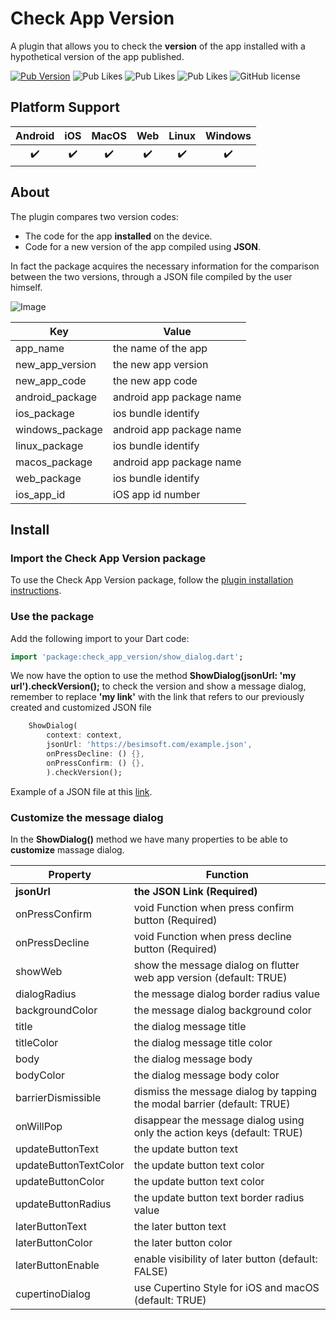 # Check App Version

A plugin that allows you to check the **version** of the app installed with a hypothetical version of the app published.

[![Pub Version](https://img.shields.io/pub/v/check_app_version?style=flat-square&logo=dart)](https://pub.dev/packages/check_app_version)
![Pub Likes](https://img.shields.io/pub/likes/check_app_version)
![Pub Likes](https://img.shields.io/pub/points/check_app_version)
![Pub Likes](https://img.shields.io/pub/popularity/check_app_version)
![GitHub license](https://img.shields.io/github/license/enzo-desimone/check_app_version?style=flat-square)

## Platform Support

| Android | iOS | MacOS | Web | Linux | Windows |
| :-----: | :-: | :---: | :-: | :---: | :-----: |
|   ✔️    | ✔️  |  ✔️   | ✔️  |  ✔️   |   ✔️    |

## About

The plugin compares two version codes:
- The code for the app **installed** on the device.
- Code for a new version of the app compiled using **JSON**.

In fact the package acquires the necessary information for the comparison between the two versions,
through a JSON file compiled by the user himself.

![Image](https://github.com/enzo-desimone/check_app_version/blob/master/images/android-screen)

| Key             |       Value |
|-----------------| ------------- |
| app_name        | the name of the app  |
| new_app_version | the new app version  |
| new_app_code    | the new app code  |
| android_package | android app package name  |
| ios_package     | ios bundle identify  |
| windows_package | android app package name  |
| linux_package   | ios bundle identify  |
| macos_package   | android app package name  |
| web_package     | ios bundle identify  |
| ios_app_id      | iOS app id number  |

## Install


### Import the Check App Version package
To use the Check App Version package, follow the [plugin installation instructions](https://pub.dev/packages/check_app_version/install).

### Use the package

Add the following import to your Dart code:
```dart
import 'package:check_app_version/show_dialog.dart';
```

We now have the option to use the method **ShowDialog(jsonUrl: 'my url').checkVersion();**
to check the version and show a message dialog, remember to replace **'my link'** with the link that
refers to our previously created and customized JSON file

```dart
    ShowDialog(
        context: context,
        jsonUrl: 'https://besimsoft.com/example.json',
        onPressDecline: () {},
        onPressConfirm: () {},
        ).checkVersion();
```


Example of a JSON file at this [link](https://github.com/enzo-desimone/check_app_version/blob/master/example/example.json).


### Customize the message dialog

In the **ShowDialog()** method we have many properties to be able to **customize** massage dialog.


| Property           |       Function |
| ------------- | ------------- |
| **jsonUrl**  | **the JSON Link (Required)** |
| onPressConfirm  | void Function when press confirm button (Required) |
| onPressDecline  | void Function when press decline button (Required) |
| showWeb  | show the message dialog on flutter web app version (default: TRUE) |
| dialogRadius  | the message dialog border radius value  |
| backgroundColor  | the message dialog background color  |
| title  | the dialog message title  |
| titleColor  | the dialog message title color  |
| body  | the dialog message body  |
| bodyColor  | the dialog message body color  |
| barrierDismissible  | dismiss the message dialog by tapping the modal barrier (default: TRUE) |
| onWillPop  | disappear the message dialog using only the action keys (default: TRUE)   |
| updateButtonText  | the update button text  |
| updateButtonTextColor  | the update button text color  |
| updateButtonColor  | the update button text color  |
| updateButtonRadius  | the update button text border radius value  |
| laterButtonText  | the later button text  |
| laterButtonColor  | the later button color  |
| laterButtonEnable  | enable visibility of later button (default: FALSE)  |
| cupertinoDialog  | use Cupertino Style for iOS and macOS (default: TRUE)  |
